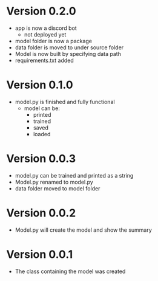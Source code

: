 # Version 0.2.0
* app is now a discord bot
    * not deployed yet
* model folder is now a package
* data folder is moved to under source folder
* Model is now built by specifying data path
* requirements.txt added

# Version 0.1.0
* model.py is finished and fully functional
  * model can be:
    * printed
    * trained
    * saved
    * loaded

# Version 0.0.3
* model.py can be trained and printed as a string
* Model.py renamed to model.py
* data folder moved to model folder

# Version 0.0.2
* Model.py will create the model and show the summary

# Version 0.0.1
* The class containing the model was created